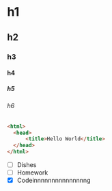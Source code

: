 # h1
## h2
### h3
#### h4
##### h5
###### h6
```html
<html>
  <head>
      <title>Hello World</title>
  </head>
</html>
```
- [ ] Dishes
- [ ] Homework
- [x] Codeinnnnnnnnnnnnnnng
